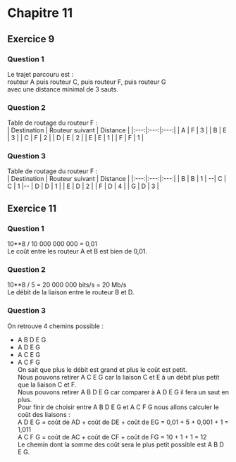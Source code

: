 # Chapitre 11



## Exercice 9

### Question 1
Le trajet parcouru est :    
routeur A puis routeur C, puis routeur F, puis routeur G    
avec une distance minimal de 3 sauts.    

### Question 2
Table de routage du routeur F :    
| Destination | Routeur suivant | Distance |
|:---:|:---:|:---:|
| A | F | 3 |
| B | E | 3 |
| C | F | 2 |
| D | E | 2 |
| E | E | 1 |
| F | F | 1 |

### Question 3
Table de routage du routeur F :    
| Destination | Routeur suivant | Distance |
|:---:|:---:|:---:|
| B | B | 1 |
--| C | C | 1 |--
| D | D | 1 |
| E | D | 2 |
| F | D | 4 |
| G | D | 3 |



## Exercice 11

### Question 1
10**8 / 10 000 000 000 = 0,01    
Le coût entre les routeur A et B est bien de 0,01.     

### Question 2
10**8 / 5 = 20 000 000 bits/s = 20 Mb/s    
Le débit de la liaison entre le routeur B et D.    

### Question 3
On retrouve 4 chemins possible :    
- A B D E G     
- A D E G    
- A C E G    
- A C F G    
On sait que plus le débit est grand et plus le coût est petit.    
Nous pouvons retirer A C E G car la liaison C et E à un débit plus petit que la liaison C et F.    
Nous pouvons retirer A B D E G car comparer à A D E G il fera un saut en plus.    
Pour finir de choisir entre A B D E G et A C F G nous allons calculer le coût des liaisons :    
A D E G = coût de AD + coût de DE + coût de EG = 0,01 + 5 + 0,001 + 1 = 1,011    
A C F G = coût de AC + coût de CF + coût de FG = 10 + 1 + 1 = 12    
Le chemin dont la somme des coût sera le plus petit possible est A B D E G.     
